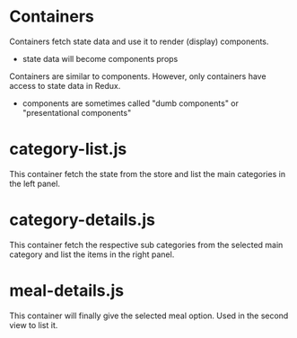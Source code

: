 # Containers

Containers fetch state data and use it to render (display) components.
- state data will become components props

Containers are similar to components. However, only containers have access to state data in Redux.
- components are sometimes called "dumb components" or "presentational components"

# category-list.js

This container fetch the state from the store and list the main categories in the left panel.

# category-details.js

This container fetch the respective sub categories from the selected main category and list the items in the right panel.

# meal-details.js 

This container will finally give the selected meal option. Used in the second view to list it.
